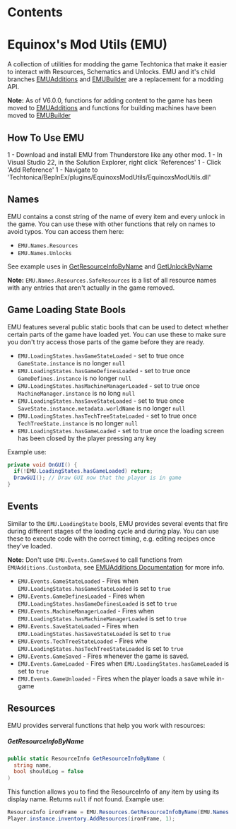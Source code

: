 # Contents

# Equinox's Mod Utils (EMU)
A collection of utilities for modding the game Techtonica that make it easier to interact with Resources, Schematics and Unlocks. EMU and it's child branches [EMUAdditions](https://thunderstore.io/c/techtonica/p/Equinox/EMUAdditions/) and [EMUBuilder]() are a replacement for a modding API.

**Note:** As of V6.0.0, functions for adding content to the game has been moved to [EMUAdditions](https://thunderstore.io/c/techtonica/p/Equinox/EMUAdditions/) and functions for building machines have been moved to [EMUBuilder]()

## How To Use EMU

1 - Download and install EMU from Thunderstore like any other mod.
1 - In Visual Studio 22, in the Solution Explorer, right click 'References'
1 - Click 'Add Reference'
1 - Navigate to 'Techtonica/BepInEx/plugins/EquinoxsModUtils/EquinoxsModUtils.dll'

## Names

EMU contains a const string of the name of every item and every unlock in the game. You can use these with other functions that rely on names to avoid typos. You can access them here:

- `EMU.Names.Resources`
- `EMU.Names.Unlocks`

See example uses in [GetResourceInfoByName](#getresourceinfobyname) and [GetUnlockByName](#getunlockbyname)

**Note:** `EMU.Names.Resources.SafeResources` is a list of all resource names with any entries that aren't actually in the game removed. 

## Game Loading State Bools

EMU features several public static bools that can be used to detect whether certain parts of the game have loaded yet. You can use these to make sure you don't try access those parts of the game before they are ready.

- `EMU.LoadingStates.hasGameStateLoaded` - set to true once `GameState.instance` is no longer `null`
- `EMU.LoadingStates.hasGameDefinesLoaded` - set to true once `GameDefines.instance` is no longer `null`
- `EMU.LoadingStates.hasMachineManagerLoaded` - set to true once `MachineManager.instance` is no long `null`
- `EMU.LoadingStates.hasSaveStateLoaded` - set to true once `SaveState.instance.metadata.worldName` is no longer `null`
- `EMU.LoadingStates.hasTechTreeStateLoaded` - set to true once `TechTreeState.instance` is no longer `null`
- `EMU.LoadingStates.hasGameLoaded` - set to true once the loading screen has been closed by the player pressing any key

Example use:

```csharp
private void OnGUI() {
  if(!EMU.LoadingStates.hasGameLoaded) return;
  DrawGUI(); // Draw GUI now that the player is in game
}
```

## Events

Similar to the `EMU.LoadingState` bools, EMU provides several events that fire during different stages of the loading cycle and during play. You can use these to execute code with the correct timing, e.g. editing recipes once they've loaded.

**Note:** Don't use `EMU.Events.GameSaved` to call functions from `EMUAdditions.CustomData`, see [EMUAdditions Documentation]() for more info.

- `EMU.Events.GameStateLoaded` - Fires when `EMU.LoadingStates.hasGameStateLoaded` is set to `true`
- `EMU.Events.GameDefinesLoaded` - Fires when `EMU.LoadingStates.hasGameDefinesLoaded` is set to `true`
- `EMU.Events.MachineManagerLoaded` - Fires when `EMU.LoadingStates.hasMachineManagerLoaded` is set to `true`
- `EMU.Events.SaveStateLoaded` - Fires when `EMU.LoadingStates.hasSaveStateLoaded` is set to `true`
- `EMU.Events.TechTreeStateLoaded` - Fires whe `EMU.LoadingStates.hasTechTreeStateLoaded` is set to `true`
- `EMU.Events.GameSaved` - Fires whenever the game is saved. 
- `EMU.Events.GameLoaded` - Fires when `EMU.LoadingStates.hasGameLoaded` is set to `true`
- `EMU.Events.GameUnloaded` - Fires when the player loads a save while in-game

## Resources

EMU provides serveral functions that help you work with resources:

##### GetResourceInfoByName

```csharp
public static ResourceInfo GetResourceInfoByName (
  string name,
  bool shouldLog = false
)
```

This function allows you to find the ResourceInfo of any item by using its display name. Returns `null` if not found. Example use:

```csharp
ResourceInfo ironFrame = EMU.Resources.GetResourceInfoByName(EMU.Names.Resources.IronFrame);
Player.instance.inventory.AddResources(ironFrame, 1);
```
